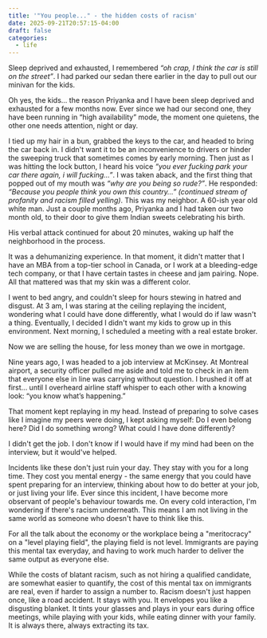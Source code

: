 ```yaml
---
title: '"You people..." - the hidden costs of racism'
date: 2025-09-21T20:57:15-04:00
draft: false
categories:
  - life
---
```

Sleep deprived and exhausted, I remembered *“oh crap, I think the car is still on the street”*. I had parked our sedan there earlier in the day to pull out our minivan for the kids.

Oh yes, the kids... the reason Priyanka and I have been sleep deprived and exhausted for a few months now. Ever since we had our second one, they have been running in “high availability” mode, the moment one quietens, the other one needs attention, night or day. 

I tied up my hair in a bun, grabbed the keys to the car, and headed to bring the car back in. I didn't want it to be an inconvenience to drivers or hinder the sweeping truck that sometimes comes by early morning. Then just as I was hitting the lock button, I heard his voice *“you ever fucking park your car there again, i will fucking…”*. I was taken aback, and the first thing that popped out of my mouth was *“why are you being so rude?”*. He responded: *“Because you people think you own this country…” (continued stream of profanity and racism filled yelling)*. This was my neighbor. A 60-ish year old white man. Just a couple months ago, Priyanka and I had taken our two month old, to their door to give them Indian sweets celebrating his birth.

His verbal attack continued for about 20 minutes, waking up half the neighborhood in the process. 

It was a dehumanizing experience. In that moment, it didn't matter that I have an MBA from a top-tier school in Canada, or I work at a bleeding-edge tech company, or that I have certain tastes in cheese and jam pairing. Nope. All that mattered was that my skin was a different color.

I went to bed angry, and couldn't sleep for hours stewing in hatred and disgust. At 3 am, I was staring at the ceiling replaying the incident, wondering what I could have done differently, what I would do if law wasn't a thing. Eventually, I decided I didn't want my kids to grow up in this environment. Next morning, I scheduled a meeting with a real estate broker.

Now we are selling the house, for less money than we owe in mortgage.

Nine years ago, I was headed to a job interview at McKinsey. At Montreal airport, a security officer pulled me aside and told me to check in an item that everyone else in line was carrying without question. I brushed it off at first... until I overheard airline staff whisper to each other with a knowing look: “you know what’s happening.”

That moment kept replaying in my head. Instead of preparing to solve cases like I imagine my peers were doing, I kept asking myself: Do I even belong here? Did I do something wrong? What could I have done differently?

I didn't get the job. I don't know if I would have if my mind had been on the interview, but it would've helped.

Incidents like these don't just ruin your day. They stay with you for a long time. They cost you mental energy - the same energy that you could have spent preparing for an interview, thinking about how to do better at your job, or just living your life. Ever since this incident, I have become more observant of people's behaviour towards me. On every cold interaction, I'm wondering if there's racism underneath. This means I am not living in the same world as someone who doesn't have to think like this.

For all the talk about the economy or the workplace being a "meritocracy" on a "level playing field", the playing field is not level. Immigrants are paying this mental tax everyday, and having to work much harder to deliver the same output as everyone else.

While the costs of blatant racism, such as not hiring a qualified candidate, are somewhat easier to quantify, the cost of this mental tax on immigrants are real, even if harder to assign a number to. Racism doesn't just happen once, like a road accident. It stays with you. It envelopes you like a disgusting blanket. It tints your glasses and plays in your ears during office meetings, while playing with your kids, while eating dinner with your family. It is always there, always extracting its tax.
